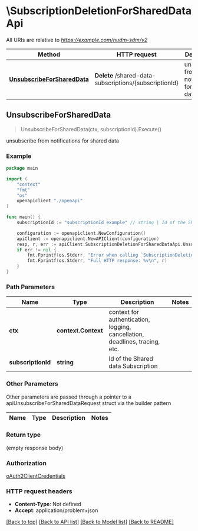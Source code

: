 # \SubscriptionDeletionForSharedDataApi

All URIs are relative to *https://example.com/nudm-sdm/v2*

Method | HTTP request | Description
------------- | ------------- | -------------
[**UnsubscribeForSharedData**](SubscriptionDeletionForSharedDataApi.md#UnsubscribeForSharedData) | **Delete** /shared-data-subscriptions/{subscriptionId} | unsubscribe from notifications for shared data



## UnsubscribeForSharedData

> UnsubscribeForSharedData(ctx, subscriptionId).Execute()

unsubscribe from notifications for shared data

### Example

```go
package main

import (
    "context"
    "fmt"
    "os"
    openapiclient "./openapi"
)

func main() {
    subscriptionId := "subscriptionId_example" // string | Id of the Shared data Subscription

    configuration := openapiclient.NewConfiguration()
    apiClient := openapiclient.NewAPIClient(configuration)
    resp, r, err := apiClient.SubscriptionDeletionForSharedDataApi.UnsubscribeForSharedData(context.Background(), subscriptionId).Execute()
    if err != nil {
        fmt.Fprintf(os.Stderr, "Error when calling `SubscriptionDeletionForSharedDataApi.UnsubscribeForSharedData``: %v\n", err)
        fmt.Fprintf(os.Stderr, "Full HTTP response: %v\n", r)
    }
}
```

### Path Parameters


Name | Type | Description  | Notes
------------- | ------------- | ------------- | -------------
**ctx** | **context.Context** | context for authentication, logging, cancellation, deadlines, tracing, etc.
**subscriptionId** | **string** | Id of the Shared data Subscription | 

### Other Parameters

Other parameters are passed through a pointer to a apiUnsubscribeForSharedDataRequest struct via the builder pattern


Name | Type | Description  | Notes
------------- | ------------- | ------------- | -------------


### Return type

 (empty response body)

### Authorization

[oAuth2ClientCredentials](../README.md#oAuth2ClientCredentials)

### HTTP request headers

- **Content-Type**: Not defined
- **Accept**: application/problem+json

[[Back to top]](#) [[Back to API list]](../README.md#documentation-for-api-endpoints)
[[Back to Model list]](../README.md#documentation-for-models)
[[Back to README]](../README.md)

